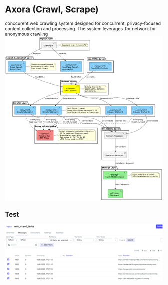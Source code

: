 # Axora (Crawl, Scrape)
conccurent web crawling system designed for concurrent, privacy-focused content collection and processing. The system leverages Tor network for anonymous crawling
![HighLevelDiagram](img/axora.png)

## Test
![HighLevelDiagram](img/test.png)

